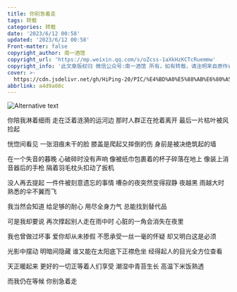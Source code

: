 ```yaml
---
title: 你别急着走
tags: 转载
categories: 转载
date: '2023/6/12 00:58'
updated: '2023/6/12 00:58'
​Front-matter: false
copyright_author: 南一酒馆
copyright_url: 'https://mp.weixin.qq.com/s/oZcss-1aXkHzKCTcRuemmw'
copyright_info: '此文章版权归 微信公众号:南一酒馆 所有，如有转载，请注明来自原作者'
cover: >-
  https://cdn.jsdelivr.net/gh/HiPing-20/PIC/%E4%BD%A0%E5%88%AB%E6%80%A5%E7%9D%80%E8%B5%B0.jpg
abbrlink: a4d9a08c
---
```


![Alternative text](https://cdn.jsdelivr.net/gh/HiPing-20/PIC/%E4%BD%A0%E5%88%AB%E6%80%A5%E7%9D%80%E8%B5%B0.jpg)

你陪我淋着细雨
走在泛着涟漪的运河边
那时人群正在抢着离开
最后一片枯叶被风捡起

恍惚间看见
一张泪痕未干的脸
膝盖是爬起又摔倒的伤
身前是被决绝筑起的墙

在一个失音的暮晚
心破碎时没有声响
像被纸巾包裹着的杯子碎落在地上
像装上消音器后的手枪
隔着羽毛枕头扣动了扳机

没人再去提起
一件件被刻意遗忘的事情
嘈杂的夜突然变得寂静
夜越黑 雨越大时
熟悉的伞不翼而飞

我当然会知道
给足够的耐心
用尽全身力气
总能找到替代品

可是我却要说
再次撑起别人走在雨中时
心脏的一角会消失在夜里

我也曾做过坏事
爱你却从未掺假
不愿承受一丝一毫的怀疑
却又明白这是必须

光影中摆动
明暗间隐藏
谁又能在太阳底下正襟危坐
经得起人的目光全方位查看

天正暖起来
更好的一切正等着人们享受
潮湿中青苔生长
高温下米饭熟透

而我仍在等候
你别急着走
